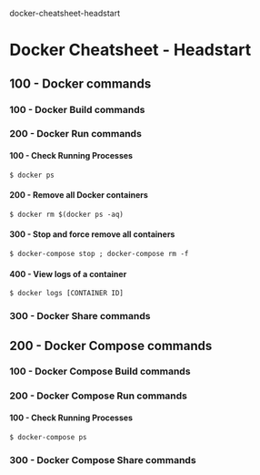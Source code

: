 docker-cheatsheet-headstart
# Docker Cheatsheet - Headstart

## 100 - Docker commands

### 100 - Docker Build commands

### 200 - Docker Run commands

#### 100 - Check Running Processes

```
$ docker ps
```

#### 200 - Remove all Docker containers

```
$ docker rm $(docker ps -aq)
```

#### 300 - Stop and force remove all containers

```
$ docker-compose stop ; docker-compose rm -f
```

#### 400 - View logs of a container

```
$ docker logs [CONTAINER ID]
```

### 300 - Docker Share commands

## 200 - Docker Compose commands

### 100 - Docker Compose Build commands

### 200 - Docker Compose Run commands

#### 100 - Check Running Processes

```
$ docker-compose ps
```

### 300 - Docker Compose Share commands
